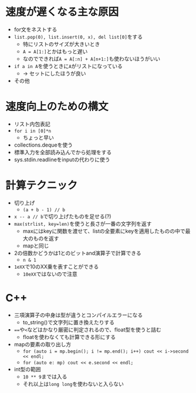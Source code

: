 # 速度が遅くなる主な原因
* for文をネストする
* `list.pop(0), list.insert(0, x), del list[0]`をする
  * 特にリストのサイズが大きいとき
  * `A = A[1:]`とかはもっと遅い
  * なのでできれば`A = A[:n] + A[n+1:]`も使わないほうがいい
* `if a in A`を使うときに`A`がリストになっている
  * -> セットにしたほうが良い
* その他

# 速度向上のための構文
* リスト内包表記
* `for i in [0]*n`
  * ちょっと早い
* collections.dequeを使う
* 標準入力を全部読み込んでから処理をする
* sys.stdin.readlineをinputの代わりに使う

# 計算テクニック
* 切り上げ
  * `(a + b - 1) // b`
* `x -- a // b`で切り上げたものを足せる(?)
* `max(strlist, key=len)`を使うと長さが一番の文字列を返す
  * maxにはkeyに関数を渡せて、listの全要素にkeyを適用したものの中で最大のものを返す
  * mapと同じ
* 2の倍数かどうかは1とのビットand演算子で計算できる
  * `n & 1`
* `1eXX`で10のXX乗を表すことができる
  * `10eXX`ではないので注意

# C++
* 三項演算子の中身は型が違うとコンパイルエラーになる
  * to_string()で文字列に置き換えたりする
* `==`や`<`などはかなり厳密に判定されるので、float型を使うと詰む
  * floatを使わなくても計算できる形にする
* mapの要素の取り出し方
  * `for (auto i = mp.begin(); i != mp.end(); i++) cout << i->second << endl;`
  * `for (auto e: mp) cout << e.second << endl;`
* int型の範囲
  * `10 ** 9`までは入る
  * それ以上は`long long`を使わないと入らない
